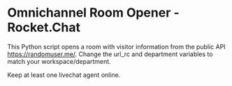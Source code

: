 # Omnichannel Room Opener - Rocket.Chat

This Python script opens a room with visitor information from the public API https://randomuser.me/.
Change the url_rc and department variables to match your workspace/department.

Keep at least one livechat agent online.

